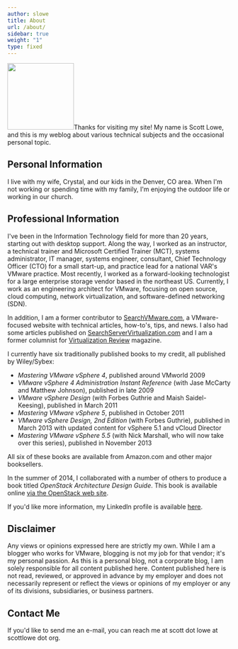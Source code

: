 ```yaml
---
author: slowe
title: About
url: /about/
sidebar: true
weight: "1"
type: fixed
---
```


<img src="/public/img/slowe-inside-small-02-150x150.png" alt="" title="Scott Lowe" width="150" height="150" />Thanks for visiting my site! My name is Scott Lowe, and this is my weblog about various technical subjects and the occasional personal topic.

## Personal Information

I live with my wife, Crystal, and our kids in the Denver, CO area. When I'm not working or spending time with my family, I'm enjoying the outdoor life or working in our church.

## Professional Information

I've been in the Information Technology field for more than 20 years, starting out with desktop support. Along the way, I worked as an instructor, a technical trainer and Microsoft Certified Trainer (MCT), systems administrator, IT manager, systems engineer, consultant, Chief Technology Officer (CTO) for a small start-up, and practice lead for a national VAR's VMware practice. Most recently, I worked as a forward-looking technologist for a large enterprise storage vendor based in the northeast US. Currently, I work as an engineering architect for VMware, focusing on open source, cloud computing, network virtualization, and software-defined networking (SDN).

In addition, I am a former contributor to [SearchVMware.com][1], a VMware-focused website with technical articles, how-to's, tips, and news. I also had some articles published on [SearchServerVirtualization.com][2] and I am a former columnist for [Virtualization Review][3] magazine.

I currently have six traditionally published books to my credit, all published by Wiley/Sybex:

*   *Mastering VMware vSphere 4*, published around VMworld 2009
*   *VMware vSphere 4 Administration Instant Reference* (with Jase McCarty and Matthew Johnson), published in late 2009
*   *VMware vSphere Design* (with Forbes Guthrie and Maish Saidel-Keesing), published in March 2011
*   *Mastering VMware vSphere 5*, published in October 2011
*   *VMware vSphere Design, 2nd Edition* (with Forbes Guthrie), published in March 2013 with updated content for vSphere 5.1 and vCloud Director
*   *Mastering VMware vSphere 5.5* (with Nick Marshall, who will now take over this series), published in November 2013

All six of these books are available from Amazon.com and other major booksellers.

In the summer of 2014, I collaborated with a number of others to produce a book titled *OpenStack Architecture Design Guide*. This book is available online [via the OpenStack web site][5].

If you'd like more information, my LinkedIn profile is available [here][4].

## Disclaimer

Any views or opinions expressed here are strictly my own. While I am a blogger who works for VMware, blogging is not my job for that vendor; it's my personal passion. As this is a personal blog, not a corporate blog, I am solely responsible for all content published here. Content published here is not read, reviewed, or approved in advance by my employer and does not necessarily represent or reflect the views or opinions of my employer or any of its divisions, subsidiaries, or business partners.

## Contact Me

If you'd like to send me an e-mail, you can reach me at scott dot lowe at scottlowe dot org.

 [1]: http://searchvmware.techtarget.com
 [2]: http://searchservervirtualization.techtarget.com
 [3]: http://virtualizationreview.com/Home.aspx
 [4]: http://www.linkedin.com/in/scottslowe
 [5]: http://docs.openstack.org/arch-design/content/
 
